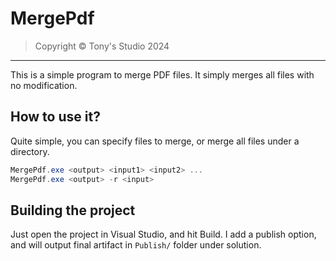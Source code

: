 # MergePdf

> Copyright &copy; Tony's Studio 2024

---

This is a simple program to merge PDF files. It simply merges all files with no modification.

## How to use it?

Quite simple, you can specify files to merge, or merge all files under a directory.

```powershell
MergePdf.exe <output> <input1> <input2> ...
MergePdf.exe <output> -r <input>
```

## Building the project

Just open the project in Visual Studio, and hit Build. I add a publish option, and will output final artifact in `Publish/` folder under solution.

